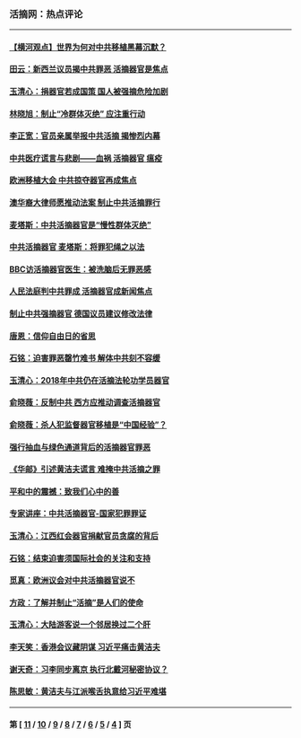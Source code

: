 ### 活摘网：热点评论
---
#### [【横河观点】世界为何对中共移植黑幕沉默？](../../pages/nf5879/n13244249.md?06130430) 
#### [田云：新西兰议员揭中共罪恶 活摘器官是焦点](../../pages/nf5879/n13070629.md?06130430) 
#### [玉清心：捐器官若成国策 国人被强摘危险加剧](../../pages/nf5879/n12802713.md?06130430) 
#### [林晓旭：制止“冷群体灭绝” 应注重行动](../../pages/nf5879/n12779736.md?06130430) 
#### [李正宽：官员亲属举报中共活摘 揭惨烈内幕](../../pages/nf5879/n12684490.md?06130430) 
#### [中共医疗谎言与悲剧——血祸 活摘器官 瘟疫](../../pages/nf5879/n12372103.md?06130430) 
#### [欧洲移植大会 中共掠夺器官再成焦点](../../pages/nf5879/n11538883.md?06130430) 
#### [澳华裔大律师愿推动法案 制止中共活摘罪行](../../pages/nf5879/n11377039.md?06130430) 
#### [麦塔斯：中共活摘器官是“慢性群体灭绝”](../../pages/nf5879/n11350529.md?06130430) 
#### [中共活摘器官 麦塔斯：将罪犯绳之以法](../../pages/nf5879/n11347973.md?06130430) 
#### [BBC访活摘器官医生：被洗脑后无罪恶感](../../pages/nf5879/n11335935.md?06130430) 
#### [人民法庭判中共罪成 活摘器官成新闻焦点](../../pages/nf5879/n11331578.md?06130430) 
#### [制止中共强摘器官 德国议员建议修改法律](../../pages/nf5879/n11249451.md?06130430) 
#### [唐恩：信仰自由日的省思](../../pages/nf5879/n11003525.md?06130430) 
#### [石铭：迫害罪恶罄竹难书  解体中共刻不容缓](../../pages/nf5879/n10942855.md?06130430) 
#### [玉清心：2018年中共仍在活摘法轮功学员器官](../../pages/nf5879/n10914646.md?06130430) 
#### [俞晓薇：反制中共 西方应推动调查活摘器官](../../pages/nf5879/n10794671.md?06130430) 
#### [俞晓薇：杀人犯监督器官移植是“中国经验”？](../../pages/nf5879/n10466427.md?06130430) 
#### [强行抽血与绿色通道背后的活摘器官罪恶](../../pages/nf5879/n10004708.md?06130430) 
#### [《华邮》引述黄洁夫谎言 难掩中共活摘之罪](../../pages/nf5879/n9642309.md?06130430) 
#### [平和中的震撼：致我们心中的善](../../pages/nf5879/n9021123.md?06130430) 
#### [专家讲座：中共活摘器官-国家犯罪罪证](../../pages/nf5879/n8828153.md?06130430) 
#### [玉清心：江西红会器官捐献官员贪腐的背后](../../pages/nf5879/n8522122.md?06130430) 
#### [石铭：结束迫害须国际社会的关注和支持](../../pages/nf5879/n8443497.md?06130430) 
#### [觅真：欧洲议会对中共活摘器官说不](../../pages/nf5879/n8337486.md?06130430) 
#### [方政：了解并制止“活摘”是人们的使命](../../pages/nf5879/n8329214.md?06130430) 
#### [玉清心：大陆游客说一个邻居换过二个肝](../../pages/nf5879/n8291404.md?06130430) 
#### [李天笑：香港会议藏阴谋 习近平痛击黄洁夫](../../pages/nf5879/n8241459.md?06130430) 
#### [谢天奇：习李同步离京 执行北戴河秘密协议？](../../pages/nf5879/n8230418.md?06130430) 
#### [陈思敏：黄洁夫与江派喉舌执意给习近平难堪](../../pages/nf5879/n8222166.md?06130430) 

---
#### 第 [ [11](./11.md?06130430) / [10](./10.md?06130430) / [9](./9.md?06130430) / [8](./8.md?06130430) / [7](./7.md?06130430) / [6](./6.md?06130430) / [5](./5.md?06130430) / [4](./4.md?06130430) ] 页
